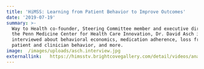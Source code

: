 ```yaml
---
title: 'HiMSS: Learning from Patient Behavior to Improve Outcomes'
date: '2019-07-19'
summary: >-
  Way to Health co-founder, Steering Committee member and executive director at
  the Penn Medicine Center for Health Care Innovation, Dr. David Asch is
  interviewed about behavioral economics, medication adherence, loss framing,
  patient and clinician behavior, and more.
image:  /images/uploads/asch.interview.jpg
externallink:   https://himsstv.brightcovegallery.com/detail/videos/analytics/video/5746335383001/learning-from-patient-behavior-to-improve-outcomes?startPlaylistAt=6036923798001
---
```


